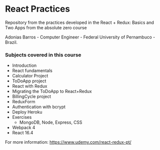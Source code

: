 # React Practices

<p>Repository from the practices developed in the React + Redux: Basics and Two Apps from the absolute zero course</p>

<p>Adonias Barros - Computer Engineer - Federal University of Pernambuco - Brazil.</p>


### Subjects covered in this course

* Introduction
* React fundamentals
* Calculator Project
* ToDoApp project
* React with Redux
* Migrating the ToDoApp to React+Redux
* BillingCycle project 
* ReduxForm
* Authentication with bcrypt
* Deploy Heroku
* Exercises
  * MongoDB, Node, Express, CSS
* Webpack 4
* React 16.4


For more information: https://www.udemy.com/react-redux-pt/
